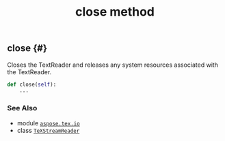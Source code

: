 ﻿---
title: close method
second_title: Aspose.TeX for Python via .NET API References
description: 
type: docs
weight: 20
url: /python-net/aspose.tex.io/texstreamreader/close/
is_root: false
---

## close {#}

Closes the TextReader and releases any system resources associated with the TextReader.



```python
def close(self):
    ...
```





### See Also
* module [`aspose.tex.io`](../../)
* class [`TeXStreamReader`](/tex/python-net/aspose.tex.io/texstreamreader)

